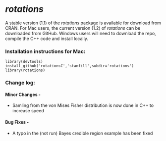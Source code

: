 *rotations*
========================================================
A stable version (1.1) of the *rotations* package is available for download from CRAN.  For Mac users, the current version (1.2) of *rotations* can be downloaded from GitHub.  Windows users will need to download the repo, compile the C++ code and install locally.

### Installation instructions for Mac: 
```
library(devtools)
install_github('rotationsC','stanfill',subdir='rotations')
library(rotations)
```

### Change log:

#### Minor Changes -

* Samling from the von Mises Fisher distribution is now done in C++ to increase speed

#### Bug Fixes -

* A typo in the (not run) Bayes credible region example has been fixed